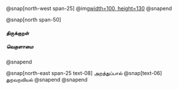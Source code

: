 
@snap[north-west span-25]
@img[width=100, height=130](assets/img/thirukkural-logo2.png)
@snapend

@snap[north span-50]

<h4 id="title"> திருக்குறள் </h4>

##### வெகுளாமை
@snapend

@snap[north-east span-25 text-08]
அறத்துப்பால்
@snap[text-06]
துறவறவியல்
@snapend
@snapend

